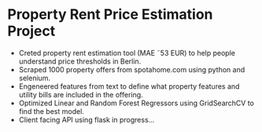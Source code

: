 # Property Rent Price Estimation Project
- Creted property rent estimation tool (MAE ˜53 EUR) to help people understand price thresholds in Berlin.
- Scraped 1000 property offers from spotahome.com using python and selenium.
- Engeneered features from text to define what property features and utility bills are included in the offering.
- Optimized Linear and Random Forest Regressors using GridSearchCV to find the best model.
- Client facing API using flask in progress...

## 
